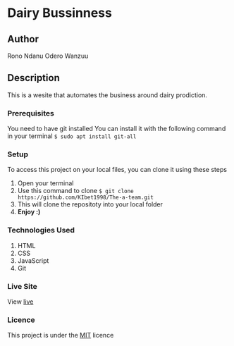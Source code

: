 # Dairy Bussinness

## Author
Rono
Ndanu
Odero
Wanzuu


## Description
This is a wesite that automates the business around dairy prodiction.



### Prerequisites
You need to have git installed
You can install it with the following command in your terminal
`$ sudo apt install git-all`


### Setup
To access this project on your local files, you can clone it using these steps
1. Open your terminal
1. Use this command to clone `$ git clone https://github.com/KIbet1998/The-a-team.git`
1. This will clone the repositoty into your local folder
1. __Enjoy :)__


### Technologies Used
1. HTML
1. CSS
1. JavaScript
1. Git


### Live Site
View [live](https://hamida-mstafa.github.io/fev-band/)


### Licence
This project is under the  [MIT](LICENSE) licence